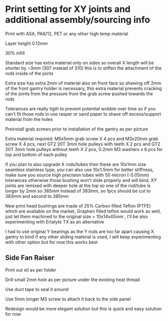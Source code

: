 
# Print setting for XY joints and additional assembly/sourcing info
Print with ASA, PA6/12, PET or any other high temp material

Layer height 0.12mm

30% infill 

Standard size has extra material only on sides so overall X length will be shorter by ~3mm (307 instead of 310) this is to stiffen the attachment of the rods inside of the joints

Extra size has extra 2mm of material also on front face so shawing off 2mm of the front gantry holder is necessary, this extra material prevents cracking of the joints from the pressure from the grab screw pushed towards the rods 

Tolerances are really tigth to prevent potential wobble over time so if you can't fit those rods in use rasper or sand paper to shave off excess/support material from the holes 

Preinstall grab screws prior to installation of the gantry as per picture 

Extra material required: M5x5mm grab screw X 4 pcs and M3x20mm grab screw X 4 pcs, next GT2 20T 3mm hole pulleys with teeth X 2 pcs and GT2 20T 3mm hole pulleys without teeth X 2 pcs, 0.2mm M3 washers x 8 pcs for top and bottom of each pulley

If you plan to also upgrade X rods/tubes then these are 10x1mm size seamless stainless type, you can also use 10x1.5mm for better stiffness, make sure you source high precision tubes with 50 micron (-0.05mm) tolerances otherwise those bushing won't slide properly and will bind, XY joints are remixed with deeper hole at the top so one of the rod/tube is longer by 2mm so 385mm instead of 383mm, so 1pcs should be cut to 383mm and second to 385mm 

New print head bushings are made of 25% Carbon filled Teflon (PTFE) which are available on the market, Graphen filled teflon would work as well, just let them machined to the original size = 10x14x45mm , I'll be also experimenting with Ertalyte TX as an alternative

I had to use original Y bearings as the Y rods are too far apart causing X gantry to bind if any other sliding material is used, I will keep experimenting with other option but for now this works best

## Side Fan Raiser

Print out stl as per folder

Drill small 2mm hole as per picture under the existing heat thread

Use duct tape to seal it around

Use 5mm longer M3 screw to attach it back to the side panel

Redesign would be more elegant solution but this is quick and easy solution for now 

